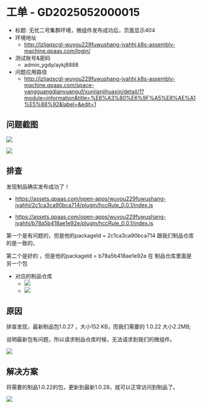 

# 工单 - GD2025052000015

* 标题: 无忧二号集群环境，微组件发布成功后，页面显示404
* 环境地址
    * http://lzljaqscgl-wuyou229fuwushang-jyahhj.k8s-assembly-machine.qpaas.com/login/
* 测试账号&密码
    * admin_ygdy/aykj8888
* 问题应用路径
    * http://lzljaqscgl-wuyou229fuwushang-jyahhj.k8s-assembly-machine.qpaas.com/space-yangguangdianyuanguf/xunjianjihuaxin/detail/1?module=information&title=%E6%A3%80%E6%9F%A5%E8%AE%A1%E5%88%92&label=&edit=1



## 问题截图

![](/docs/1-功能维度-微组件汇总/微组件制品找不到/images/003.png)

![](/docs/1-功能维度-微组件汇总/微组件制品找不到/images/004.png)





## 排查

发现制品确实发布成功了！

* https://assets.qpaas.com/open-apps/wuyou229fuwushang-jyahhj/2c1ca3ca90bca714/plugin/hccRule_0.0.1/index.js

* https://assets.qpaas.com/open-apps/wuyou229fuwushang-jyahhj/b78a5b418ae1e92e/plugin/hccRule_0.0.1/index.js

第一个是有问题的，但是他的packageId = 2c1ca3ca90bca714 跟我们制品仓库的是一致的，

第二个是好的 ，但是他的packageId = b78a5b418ae1e92e 在 制品仓库里面是另一个包



* 对应的制品仓库
    * ![](/docs/1-功能维度-微组件汇总/微组件制品找不到/images/001.png)
    * ![](/docs/1-功能维度-微组件汇总/微组件制品找不到/images/002.png)



## 原因

排查发现，最新制品包1.0.27 ，大小152 KB，而我们需要的 1.0.22 大小2.2MB;

说明最新包有问题，所以请求制品仓库时候，无法请求到我们的微组件。

![](/docs/1-功能维度-微组件汇总/微组件制品找不到/images/005.png)



## 解决方案

将需要的制品1.0.22的包，更新到最新1.0.28，就可以正常访问到制品了。

![](/docs/1-功能维度-微组件汇总/微组件制品找不到/images/006.png)